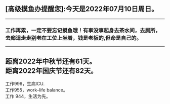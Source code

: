 ## [高级摸鱼办提醒您]:今天是2022年07月10日周日。
---
### 工作再累，一定不要忘记摸鱼哦！有事没事起身去茶水间，去厕所，去廊道走走别老在工位上坐着，钱是老板的,但命是自己的。
---
距离2022年中秋节还有61天。  
距离2022年国庆节还有82天。  
---
工作996，生病ICU.  
工作955，work–life balance。  
工作 944，生活为先。
